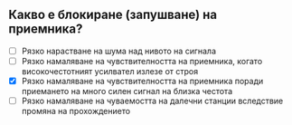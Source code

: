 ## Какво е блокиране (запушване) на приемника?

<!-- Верният отговор е отбелязан с [X] -->

- [ ] Рязко нарастване на шума над нивото на сигнала
- [ ] Рязко намаляване на чувствителността на приемника, когато високочестотният усилвател излезе от строя
- [X] Рязко намаляване на чувствителността на приемника поради приемането на много силен сигнал на близка честота
- [ ] Рязко намаляване на чуваемостта на далечни станции вследствие промяна на прохождението
